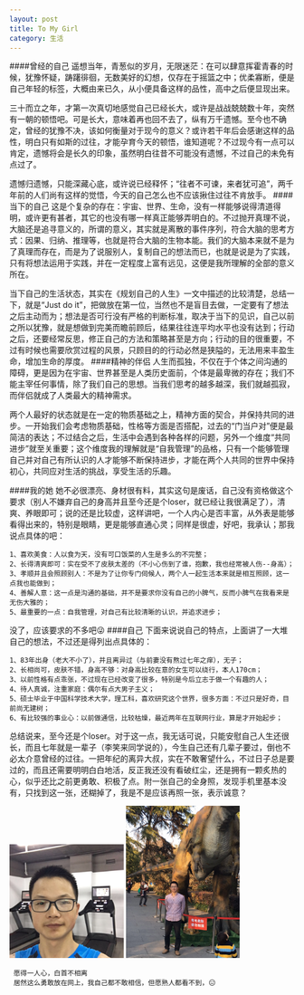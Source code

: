 ```yaml
---
layout: post
title: To My Girl
category: 生活
---
```

####曾经的自己
遥想当年，青葱似的岁月，无限迷茫：在可以肆意挥霍青春的时候，犹豫怀疑，踌躇徘徊，无数美好的幻想，仅存在于摇篮之中；优柔寡断，便是自己年轻的标签，大概由来已久，从小便具备这样的品性，高中之后便显现出来。

三十而立之年，才第一次真切地感觉自己已经长大，或许是战战兢兢数十年，突然有一朝的顿悟吧。可是长大，意味着再也回不去了，纵有万千遗憾。至今也不确定，曾经的犹豫不决，该如何衡量对于现今的意义？或许若干年后会感谢这样的品性，明白只有如斯的过往，才能孕育今天的顿悟，谁知道呢？不过现今有一点可以肯定，遗憾将会是长久的印象，虽然明白往昔不可能没有遗憾，不过自己的未免有点过了。

遗憾归遗憾，只能深藏心底，或许说已经释怀；“往者不可谏，来者犹可追”，两千年前的人们尚有这样的觉悟，今天的自己怎么也不应该揪住过往不肯放手。
####当下的自己
这是个复杂的存在：宇宙、世界、生命，没有一样能够说得清道得明，或许更有甚者，其它的也没有哪一样真正能够弄明白的。不过抛开真理不说，大脑还是追寻意义的，所谓的意义，其实就是离散的事件序列，符合大脑的思考方式：因果、归纳、推理等，也就是符合大脑的生物本能。我们的大脑本来就不是为了真理而存在，而是为了说服别人，复制自己的想法而已，也就是说是为了实践，只有将想法运用于实践，并在一定程度上富有远见，这便是我所理解的全部的意义所在。

当下自己的生活状态，其实在《规划自己的人生》一文中描述的比较清楚，总结一下，就是“Just do it”，把做放在第一位，当然也不是盲目去做，一定要有了想法之后主动而为；想法是否可行没有严格的判断标准，取决于当下的见识，自己以前之所以犹豫，就是想做到完美而瞻前顾后，结果往往连平均水平也没有达到；行动之后，还要经常反思，修正自己的方法和策略甚至是方向；行动的目的很重要，不过有时候也需要欣赏过程的风景，只顾目的的行动必然是狭隘的，无法用来丰盈生命，增加生命的厚度。
####精神的伴侣
人生而孤独，不仅在于个体之间沟通的障碍，更是因为在宇宙、世界甚至是人类历史面前，个体是最卑微的存在；我们不能主宰任何事情，除了我们自己的思想。当我们思考的越多越深，我们就越孤寂，而伴侣就成了人类最大的精神需求。

两个人最好的状态就是在一定的物质基础之上，精神方面的契合，并保持共同的进步。一开始我们会考虑物质基础，性格等方面是否搭配，过去的“门当户对”便是最简洁的表达；不过结合之后，生活中会遇到各种各样的问题，另外一个维度“共同进步”就至关重要；这个维度我的理解就是“自我管理”的品格，只有一个能够管理自己并对自己有所认识的人才能够不断保持进步，才能在两个人共同的世界中保持初心，共同应对生活的挑战，享受生活的乐趣。

####我的她
她不必很漂亮、身材很有料，其实这句是废话，自己没有资格做这个要求（别人不嫌弃自己的身高并且至今还是个loser，就已经让我很满足了），清爽、养眼即可；说的还是比较虚，这样讲吧，一个人内心是否丰富，从外表是能够看得出来的，特别是眼睛，更是能够直通心灵；同样是很虚，好吧，我承认；那我说点具体的吧：

```sequence
1、喜欢美食：人以食为天，没有可口饭菜的人生是多么的不完整；
2、长得清爽即可：实在受不了皮肤太差的（不小心伤到了谁，抱歉，我也经常被人伤--身高）；
3、孝顺并且会照顾别人：不是为了让你专门伺候人，两个人一起生活本来就是相互照顾，这一点我也能做到；
4、善解人意：这一点是沟通的基础，并不是要求你没有自己的小脾气，反而小脾气在我看来是无伤大雅的；
5、最重要的一点：自我管理，对自己有比较清晰的认识，并追求进步；
```

没了，应该要求的不多吧😜
####自己
下面来说说自己的特点，上面讲了一大堆自己的想法，不过还是得列出点具体的：

```sequence
1、83年出身（老大不小了），并且离异过（与前妻没有熬过七年之痒），无子；
2、长相尚可，皮肤不错，身高不够：对身高比较在意的女生可以绕行，本人170cm；
3、以前性格有点乖张，不过现在已经改变了很多，特别是今后立志于做一个有趣的人；
4、待人真诚，注重家庭：偶尔有点大男子主义；
5、硕士毕业于中国科学技术大学，理工科，喜欢研究这个世界，很多方面：不过只是好奇，目前尚无建树；
6、有比较强的事业心：以前做通信，比较枯燥，最近两年在互联网行业，算是才开始起步；
```

总结说来，至今还是个loser。对于这一点，我无话可说，只能安慰自己人生还很长，而且七年就是一辈子（李笑来同学说的），今生自己还有几辈子要过，倒也不必太介意曾经的过往。一把年纪的离异大叔，实在不敢奢望什么，不过日子总是要过的，而且还需要明明白白地活，反正我还没有看破红尘，还是拥有一颗炙热的心，似乎还比之前更勇敢、积极了点。附一张自己的全身照，发现手机里基本没有，只找到这一张，还糊掉了，我是不是应该再照一张，表示诚意？

<img src="/public/img/person/single2.jpg" style="width:40%">
<img src="/public/img/person/single.jpg" style="width:40%">
 
     愿得一人心，白首不相离
     居然这么勇敢放在网上，我自己都不敢相信，但愿熟人都看不到，😑



